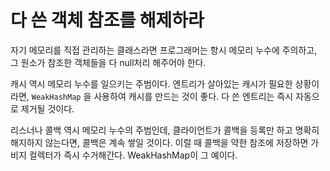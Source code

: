 # 다 쓴 객체 참조를 해제하라 

자기 메모리를 직접 관리하는 클래스라면 프로그래머는 항시 메모리 누수에 주의하고, 그 원소가 참조한 객체들을 다 null처리 해주어야 한다.

캐시 역시 메모리 누수를 일으키는 주범이다. 엔트리가 살아있는 캐시가 필요한 상황이라면, `WeakHashMap` 을 사용하여 캐시를 만드는 것이 좋다. 
다 쓴 엔트리는 즉시 자동으로 제거될 것이다. 

리스너나 콜백 역시 메모리 누수의 주범인데, 클라이언트가 콜백을 등록만 하고 명확히 해지하지 않는다면, 콜백은 계속 쌓일 것이다. 이럴 때 콜백을 약한 참조에 저장하면 가비지 컬렉터가 즉시 수거해간다. WeakHashMap이 그 예이다.